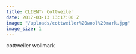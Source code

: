 ```yaml
---
title: CLIENT- Cottweiler
date: 2017-03-13 13:17:00 Z
image: "/uploads/cottweiler%20wool%20mark.jpg"
image_size: 1
---
```


cottweiler wollmark